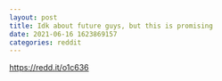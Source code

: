 ```yaml
--- 
layout: post 
title: Idk about future guys, but this is promising 
date: 2021-06-16 1623869157 
categories: reddit 
--- 
```

https://redd.it/o1c636